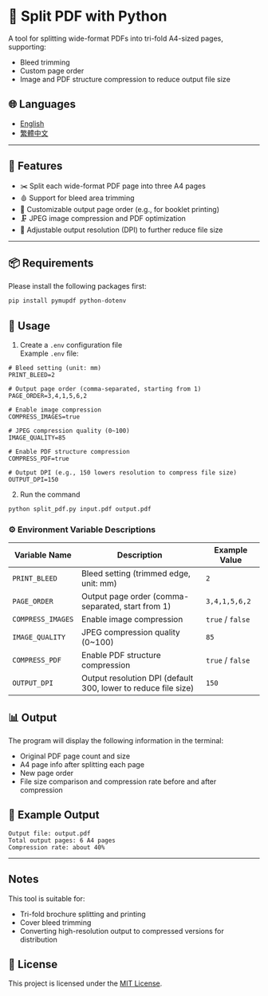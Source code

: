 # 📄 Split PDF with Python

A tool for splitting wide-format PDFs into tri-fold A4-sized pages, supporting:
- Bleed trimming
- Custom page order
- Image and PDF structure compression to reduce output file size

## 🌐 Languages

- [English](README.md)
- [繁體中文](docs/README.zh-TW.md)

---

## 🧩 Features

- ✂️ Split each wide-format PDF page into three A4 pages
- 🩸 Support for bleed area trimming
- 🔢 Customizable output page order (e.g., for booklet printing)
- 🗜️ JPEG image compression and PDF optimization
- 📐 Adjustable output resolution (DPI) to further reduce file size

---

## 📦 Requirements

Please install the following packages first:

```bash
pip install pymupdf python-dotenv
```

## 🚀 Usage

1. Create a `.env` configuration file  
Example `.env` file:

```
# Bleed setting (unit: mm)
PRINT_BLEED=2

# Output page order (comma-separated, starting from 1)
PAGE_ORDER=3,4,1,5,6,2

# Enable image compression
COMPRESS_IMAGES=true

# JPEG compression quality (0~100)
IMAGE_QUALITY=85

# Enable PDF structure compression
COMPRESS_PDF=true

# Output DPI (e.g., 150 lowers resolution to compress file size)
OUTPUT_DPI=150
```

2. Run the command

```bash
python split_pdf.py input.pdf output.pdf
```

### ⚙️ Environment Variable Descriptions
| Variable Name         | Description                                      | Example Value      |
| --------------------- | ------------------------------------------------ | ------------------ |
| `PRINT_BLEED`         | Bleed setting (trimmed edge, unit: mm)           | `2`                |
| `PAGE_ORDER`          | Output page order (comma-separated, start from 1) | `3,4,1,5,6,2`      |
| `COMPRESS_IMAGES`     | Enable image compression                         | `true` / `false`   |
| `IMAGE_QUALITY`       | JPEG compression quality (0~100)                 | `85`               |
| `COMPRESS_PDF`        | Enable PDF structure compression                 | `true` / `false`   |
| `OUTPUT_DPI`          | Output resolution DPI (default 300, lower to reduce file size) | `150`  |

## 📊 Output

The program will display the following information in the terminal:

- Original PDF page count and size
- A4 page info after splitting each page
- New page order
- File size comparison and compression rate before and after compression

## 📁 Example Output

```
Output file: output.pdf
Total output pages: 6 A4 pages
Compression rate: about 40%
```

---

## Notes

This tool is suitable for:

- Tri-fold brochure splitting and printing
- Cover bleed trimming
- Converting high-resolution output to compressed versions for distribution

## 📝 License

This project is licensed under the [MIT License](LICENSE).
